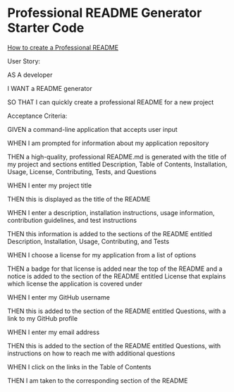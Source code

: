 # Professional README Generator Starter Code

[How to create a Professional README](./readme-guide.md)

User Story:

AS A developer

I WANT a README generator

SO THAT I can quickly create a professional README for a new project


Acceptance Criteria:


GIVEN a command-line application that accepts user input

WHEN I am prompted for information about my application repository

THEN a high-quality, professional README.md is generated with the title of my project and sections 
entitled Description, Table of Contents, Installation, Usage, License, Contributing, Tests, and Questions

WHEN I enter my project title

THEN this is displayed as the title of the README

WHEN I enter a description, installation instructions, usage information, contribution guidelines, and 
test instructions

THEN this information is added to the sections of the README entitled Description, Installation, Usage, 
Contributing, and Tests

WHEN I choose a license for my application from a list of options

THEN a badge for that license is added near the top of the README and a notice is added to the section of
 the README entitled License that explains which license the application is covered under

WHEN I enter my GitHub username

THEN this is added to the section of the README entitled Questions, with a link to my GitHub profile

WHEN I enter my email address

THEN this is added to the section of the README entitled Questions, with instructions on how to reach me 
with additional questions

WHEN I click on the links in the Table of Contents

THEN I am taken to the corresponding section of the README

